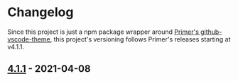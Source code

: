 # Changelog

Since this project is just a npm package wrapper around [Primer's github-vscode-theme](https://github.com/primer/github-vscode-theme/), this project's versioning follows Primer's releases starting at v4.1.1.

## [4.1.1] - 2021-04-08

[4.1.1]: https://github.com/primer/github-vscode-theme/releases/tag/v4.1.1
